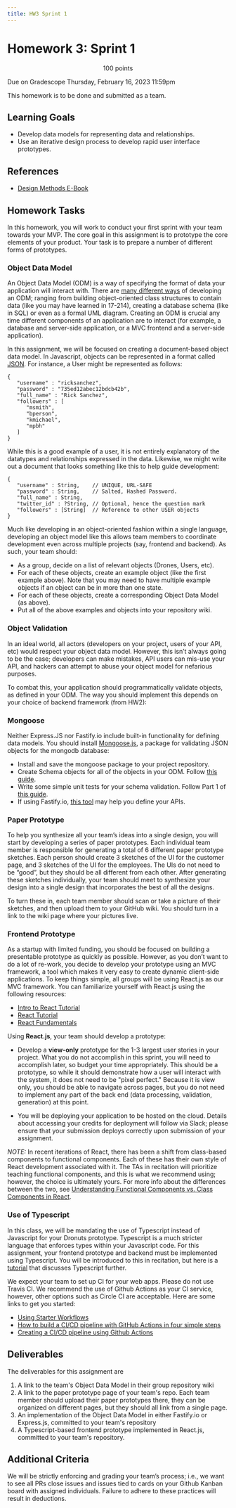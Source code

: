 ```yaml
---
title: HW3 Sprint 1
---
```


# Homework 3: Sprint 1


<p style="text-align: center;">
100 points<br/>  

Due on Gradescope Thursday, February 16, 2023 11:59pm<br/>

This homework is to be done and submitted as a team.<br/>
</p>



## Learning Goals

- Develop data models for representing data and relationships.
- Use an iterative design process to develop rapid user interface prototypes.

## References

- [Design Methods E-Book](http://faculty.washington.edu/ajko/books/design-methods/)

## Homework Tasks

In this homework, you will work to conduct your first sprint with your team towards your MVP. The core goal in this assignment is to prototype the core elements of your product. Your task is to prepare a number of different forms of prototypes.


### Object Data Model


An Object Data Model (ODM) is a way of specifying the format of data your application will interact with.  There are [many different ways](https://www.lucidchart.com/pages/database-diagram/database-models) of developing an ODM; ranging from building object-oriented class structures to contain data (like you may have learned in 17-214), creating a database schema (like in SQL) or even as a formal UML diagram. Creating an ODM is crucial any time different components of an application are to interact (for example, a database and server-side application, or a MVC frontend and a server-side application).

In this assignment, we will be focused on creating a document-based object data model.  In Javascript, objects can be represented in a format called [JSON](https://www.digitalocean.com/community/tutorials/an-introduction-to-json).  For instance, a User might be represented as follows:

```
{
   "username" : "ricksanchez",
   "password" : "735ed12abec12bdcb42b",
   "full_name" : "Rick Sanchez",
   "followers" : [
      "msmith",
      "bperson",
      "kmichael",
      "mpbh"
   ]
}
```

While this is a good example of a user, it is not entirely explanatory of the datatypes and relationships expressed in the data.  Likewise, we might write out a document that looks something like this to help guide development:

```
{
   "username" : String,    // UNIQUE, URL-SAFE
   "password" : String,    // Salted, Hashed Password.
   "full_name" : String,
   "twitter_id" : ?String, // Optional, hence the question mark 
   "followers" : [String]  // Reference to other USER objects
}
```

Much like developing in an object-oriented fashion within a single language, developing an object model like this allows team members to coordinate development even across multiple projects (say, frontend and backend).  As such, your team should:

- As a group, decide on a list of relevant objects (Drones, Users, etc).
- For each of these objects, create an example object (like the first example above).  Note that you may need to have multiple example objects if an object can be in more than one state.
- For each of these objects, create a corresponding Object Data Model (as above).
- Put all of the above examples and objects into your repository wiki.

### Object Validation

In an ideal world, all actors (developers on your project, users of your API, etc) would respect your object data model.  However, this isn’t always going to be the case; developers can make mistakes, API users can mis-use your API, and hackers can attempt to abuse your object model for nefarious purposes.

To combat this, your application should programmatically validate objects, as defined in your ODM. The way you should implement this depends on your choice of backend framework (from HW2):

### Mongoose

Neither Express.JS nor Fastify.io include built-in functionality for defining data models. You should install [Mongoose.js](https://mongoosejs.com), a package for validating JSON objects for the mongodb database:

- Install and save the mongoose package to your project repository.
- Create Schema objects for all of the objects in your ODM.  Follow [this guide](http://mongoosejs.com/docs/guide.html#definition).
- Write some simple unit tests for your schema validation.  Follow Part 1 of [this guide](https://codeutopia.net/blog/2016/06/10/mongoose-models-and-unit-tests-the-definitive-guide/).
- If using Fastify.io, [this tool](https://github.com/jeka-kiselyov/fastify-mongoose-api) may help you define your APIs. 


### Paper Prototype

To help you synthesize all your team’s ideas into a single design, you will start by developing a series of paper prototypes.  Each individual team member is responsible for generating a total of 6 different paper prototype sketches. Each person should create 3 sketches of the UI for the customer page, and 3 sketches of the UI for the employees.  The UIs do not need to be “good”, but they should be all different from each other. After generating these sketches individually, your team should meet to synthesize your design into a single design that incorporates the best of all the designs.

To turn these in, each team member should scan or take a picture of their sketches, and then upload them to your GitHub wiki. You should turn in a link to the wiki page where your pictures live.

### Frontend Prototype

As a startup with limited funding, you should be focused on building a presentable prototype as quickly as possible. However, as you don’t want to do a lot of re-work, you decide to develop your prototype using an MVC framework, a tool which makes it very easy to create dynamic client-side applications.  To keep things simple, all groups will be using React.js as our MVC framework.  You can familiarize yourself with React.js using the following resources:

- [Intro to React Tutorial](https://reactjs.org/tutorial/tutorial.html)
- [React Tutorial](https://www.w3schools.com/REACT/default.asp)
- [React Fundamentals](https://reactnative.dev/docs/intro-react)


Using **React.js**, your team should develop a prototype:

- Develop a **view-only** prototype for the 1-3 largest user stories in your project.  What you do not accomplish in this sprint, you will need to accomplish later, so budget your time appropriately.  This should be a prototype, so while it should demonstrate how a user will interact with the system, it does not need to be "pixel perfect."  Because it is view only, you should be able to navigate across pages, but you do not need to implement any part of the back end (data processing, validation, generation) at this point.

- You will be deploying your application to be hosted on the cloud. Details about accessing your credits for deployment will follow via Slack; please ensure that your submission deploys correctly upon submission of your assignment.

*NOTE:* In recent iterations of React, there has been a shift from class-based components to functional components. Each of these has their own style of React development associated with it. The TAs in recitation will prioritize teaching functional components, and this is what we recommend using; however, the choice is ultimately yours. For more info about the differences between the two, see [Understanding Functional Components vs. Class Components in React](https://www.twilio.com/blog/react-choose-functional-components).


### Use of Typescript

In this class, we will be mandating the use of Typescript instead of Javascript for your Dronuts prototype. Typescript is a much stricter language that enforces types within your Javascript code. For this assignment, your frontend prototype and backend must be implemented using Typescript. You will be introduced to this in recitation, but here is a [tutorial](https://www.typescriptlang.org/docs/handbook/typescript-in-5-minutes.html) that discusses Typescript further.


We expect your team to set up CI for your web apps. Please do not use Travis CI. We recommend the use of Github Actions as your CI service, however, other options such as Circle CI are acceptable. Here are some links to get you started:

- [Using Starter Workflows](https://docs.github.com/en/actions/using-workflows/using-starter-workflows)
- [How to build a CI/CD pipeline with GitHub Actions in four simple steps](https://github.blog/2022-02-02-build-ci-cd-pipeline-github-actions-four-steps/)
- [Creating a CI/CD pipeline using Github Actions](https://medium.com/@michaelekpang/creating-a-ci-cd-pipeline-using-github-actions-b65bb248edfe)

## Deliverables

The deliverables for this assignment are

1. A link to the team's Object Data Model in their group repository wiki
2. A link to the paper prototype page of your team's repo.  Each team member should upload their paper prototypes there, they can be organized on different pages, but they should all link from a single page.
3. An implementation of the Object Data Model in either Fastify.io or Express.js, committed to your team's repository
4. A Typescript-based frontend prototype implemented in React.js, committed to your team's repository.

## Additional Criteria

We will be strictly enforcing and grading your team’s process; i.e., we want to see all PRs close issues and issues tied to cards on your Github Kanban board with assigned individuals. Failure to adhere to these practices will result in deductions.

